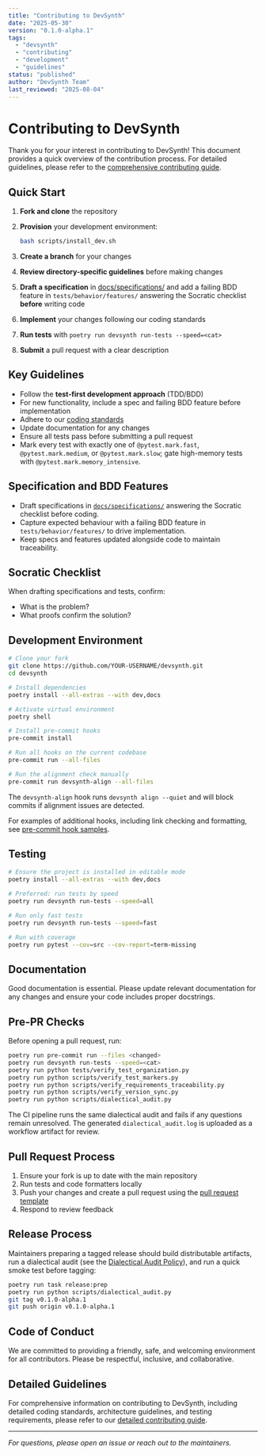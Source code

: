 ```yaml
---
title: "Contributing to DevSynth"
date: "2025-05-30"
version: "0.1.0-alpha.1"
tags:
  - "devsynth"
  - "contributing"
  - "development"
  - "guidelines"
status: "published"
author: "DevSynth Team"
last_reviewed: "2025-08-04"
---
```


# Contributing to DevSynth

Thank you for your interest in contributing to DevSynth! This document provides a quick overview of the contribution process. For detailed guidelines, please refer to the [comprehensive contributing guide](docs/developer_guides/contributing.md).

## Quick Start

1. **Fork and clone** the repository
2. **Provision** your development environment:

   ```bash
   bash scripts/install_dev.sh
   ```
3. **Create a branch** for your changes
4. **Review directory-specific guidelines** before making changes
5. **Draft a specification** in [docs/specifications/](docs/specifications/index.md) and add a failing BDD feature in `tests/behavior/features/` answering the Socratic checklist **before** writing code
6. **Implement** your changes following our coding standards
7. **Run tests** with `poetry run devsynth run-tests --speed=<cat>`
8. **Submit** a pull request with a clear description

## Key Guidelines

- Follow the **test-first development approach** (TDD/BDD)
- For new functionality, include a spec and failing BDD feature before implementation
- Adhere to our [coding standards](docs/developer_guides/code_style.md)
- Update documentation for any changes
- Ensure all tests pass before submitting a pull request
- Mark every test with exactly one of `@pytest.mark.fast`, `@pytest.mark.medium`, or `@pytest.mark.slow`; gate high-memory tests with `@pytest.mark.memory_intensive`.

## Specification and BDD Features

- Draft specifications in [`docs/specifications/`](docs/specifications/index.md) answering the Socratic checklist before coding.
- Capture expected behaviour with a failing BDD feature in `tests/behavior/features/` to drive implementation.
- Keep specs and features updated alongside code to maintain traceability.

## Socratic Checklist

When drafting specifications and tests, confirm:

- What is the problem?
- What proofs confirm the solution?

## Development Environment

```bash
# Clone your fork
git clone https://github.com/YOUR-USERNAME/devsynth.git
cd devsynth

# Install dependencies
poetry install --all-extras --with dev,docs

# Activate virtual environment
poetry shell

# Install pre-commit hooks
pre-commit install

# Run all hooks on the current codebase
pre-commit run --all-files

# Run the alignment check manually
pre-commit run devsynth-align --all-files
```

The `devsynth-align` hook runs `devsynth align --quiet` and will block commits
if alignment issues are detected.

For examples of additional hooks, including link checking and formatting, see [pre-commit hook samples](docs/developer_guides/pre_commit_samples.md).

## Testing

```bash
# Ensure the project is installed in editable mode
poetry install --all-extras --with dev,docs

# Preferred: run tests by speed
poetry run devsynth run-tests --speed=all

# Run only fast tests
poetry run devsynth run-tests --speed=fast

# Run with coverage
poetry run pytest --cov=src --cov-report=term-missing
```

## Documentation

Good documentation is essential. Please update relevant documentation for any changes and ensure your code includes proper docstrings.

## Pre-PR Checks

Before opening a pull request, run:

```bash
poetry run pre-commit run --files <changed>
poetry run devsynth run-tests --speed=<cat>
poetry run python tests/verify_test_organization.py
poetry run python scripts/verify_test_markers.py
poetry run python scripts/verify_requirements_traceability.py
poetry run python scripts/verify_version_sync.py
poetry run python scripts/dialectical_audit.py
```

The CI pipeline runs the same dialectical audit and fails if any questions remain unresolved. The generated `dialectical_audit.log` is uploaded as a workflow artifact for review.

## Pull Request Process

1. Ensure your fork is up to date with the main repository
2. Run tests and code formatters locally
3. Push your changes and create a pull request using the [pull request template](.github/pull_request_template.md)
4. Respond to review feedback

## Release Process

Maintainers preparing a tagged release should build distributable artifacts, run a dialectical audit (see the [Dialectical Audit Policy](docs/policies/dialectical_audit.md)), and run a quick smoke test before tagging:

```bash
poetry run task release:prep
poetry run python scripts/dialectical_audit.py
git tag v0.1.0-alpha.1
git push origin v0.1.0-alpha.1
```

## Code of Conduct

We are committed to providing a friendly, safe, and welcoming environment for all contributors. Please be respectful, inclusive, and collaborative.

## Detailed Guidelines

For comprehensive information on contributing to DevSynth, including detailed coding standards, architecture guidelines, and testing requirements, please refer to our [detailed contributing guide](docs/developer_guides/contributing.md).

---

_For questions, please open an issue or reach out to the maintainers._
